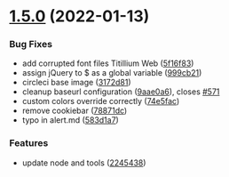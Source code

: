 # [1.5.0](https://github.com/italia/bootstrap-italia/compare/v1.4.3...v1.5.0) (2022-01-13)

### Bug Fixes

* add corrupted font files Titillium Web ([5f16f83](https://github.com/italia/bootstrap-italia/commit/5f16f83945ded41d32c46339b411ab5d306a68e8))
* assign jQuery to $ as a global variable ([999cb21](https://github.com/italia/bootstrap-italia/commit/999cb21233d845df03696de5619914ec52a01c42))
* circleci base image ([3172d81](https://github.com/italia/bootstrap-italia/commit/3172d81272d5cc5513cf76f0f24860b5e3dfc628))
* cleanup baseurl configuration ([9aae0a6](https://github.com/italia/bootstrap-italia/commit/9aae0a69a08ffc4ae76d543e0168e582a50f1dce)), closes [#571](https://github.com/italia/bootstrap-italia/issues/571)
* custom colors override correctly ([74e5fac](https://github.com/italia/bootstrap-italia/commit/74e5facb39c3a6c8bbe070e545e8dbcdcc7c881d))
* remove cookiebar ([78871dc](https://github.com/italia/bootstrap-italia/commit/78871dc7cc5bc4a846b109295efb6f3ab418f096))
* typo in alert.md ([583d1a7](https://github.com/italia/bootstrap-italia/commit/583d1a79997f0b387dbf86effedf433fa0eeedf9))

### Features

* update node and tools ([2245438](https://github.com/italia/bootstrap-italia/commit/2245438055ede32a6a96b67f736d800c3e79bf6a))